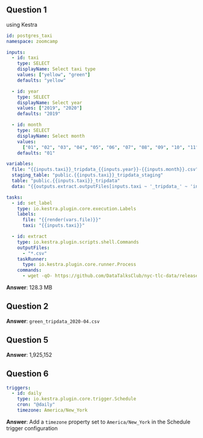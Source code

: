 ## Question 1

using Kestra

```yml
id: postgres_taxi
namespace: zoomcamp

inputs:
  - id: taxi
    type: SELECT
    displayName: Select taxi type
    values: ["yellow", "green"]
    defaults: "yellow"

  - id: year
    type: SELECT
    displayName: Select year
    values: ["2019", "2020"]
    defaults: "2019"

  - id: month
    type: SELECT
    displayName: Select month
    values:
      ["01", "02", "03", "04", "05", "06", "07", "08", "09", "10", "11", "12"]
    defaults: "01"

variables:
  file: "{{inputs.taxi}}_tripdata_{{inputs.year}}-{{inputs.month}}.csv"
  staging_table: "public.{{inputs.taxi}}_tripdata_staging"
  table: "public.{{inputs.taxi}}_tripdata"
  data: "{{outputs.extract.outputFiles[inputs.taxi ~ '_tripdata_' ~ 'inputs.year' ~ '-' ~ 'inputs.month' ~ '.csv']}}"

tasks:
  - id: set_label
    type: io.kestra.plugin.core.execution.Labels
    labels:
      file: "{{render(vars.file)}}"
      taxi: "{{inputs.taxi}}"

  - id: extract
    type: io.kestra.plugin.scripts.shell.Commands
    outputFiles:
      - "*.csv"
    taskRunner:
      type: io.kestra.plugin.core.runner.Process
    commands:
      - wget -qO- https://github.com/DataTalksClub/nyc-tlc-data/releases/download/{{inputs.taxi}}/{{render(vars.file)}}.gz | gunzip > {{render(vars.file)}}
```

**Answer**: 128.3 MB

## Question 2

**Answer**: `green_tripdata_2020-04.csv`

## Question 5

**Answer**: 1,925,152

## Question 6

```yml
triggers:
  - id: daily
    type: io.kestra.plugin.core.trigger.Schedule
    cron: "@daily"
    timezone: America/New_York
```

**Answer**: Add a `timezone` property set to `America/New_York` in the Schedule trigger configuration
